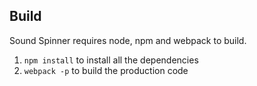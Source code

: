 ## Build

Sound Spinner requires node, npm and webpack to build. 

1. `npm install` to install all the dependencies
2. `webpack -p` to build the production code